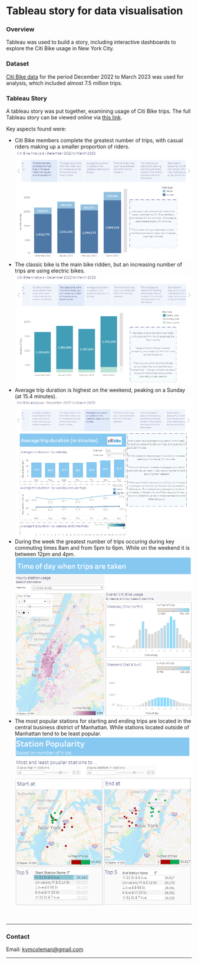 # Tableau story for data visualisation

 ### **Overview**
Tableau was used to build a story, including interactive dashboards to explore the Citi Bike usage in New York City.

 ### **Dataset**
 [Citi Bike data](https://citibikenyc.com/system-data) for the period December 2022 to March 2023 was used for analysis, which included almost 7.5 million trips.
 
### **Tableau Story**
A tableau story was put together, examining usage of Citi Bike trips.  The full Tableau story can be viewed online via [this link](https://public.tableau.com/app/profile/kim.coleman4297/viz/Citi_Bike_Analysis_16847220882990/CitiBikeAnalysisStory).

Key aspects found were:
- Citi Bike members complete the greatest number of trips, with casual riders making up a smaller proportion of riders.
![membership](tableau_story_membership.png)
- The classic bike is the main bike ridden, but an increasing number of trips are using electric bikes.
![bike_type](tableau_story_bike_type.png)
- Average trip duration is highest on the weekend, peaking on a Sunday (at 15.4 minutes).
![trip_duration](tableau_story_trip_duration.png)
- During the week the greatest number of trips occuring during key commuting times 8am and from 5pm to 6pm.  While on the weekend it is between 12pm and 4pm.
![time_of_day](time_of_day.png)
- The most popular stations for starting and ending trips are located in the central business district of Manhattan.  While stations located outside of Manhattan tend to be least popular.
![station_popularity](station_popularity.png)


<br>

---

### **Contact**
Email: kymcoleman@gmail.com

---